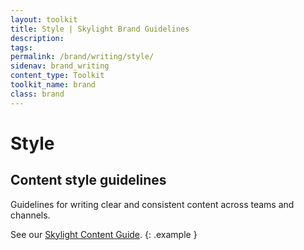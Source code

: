 ```yaml
---
layout: toolkit
title: Style | Skylight Brand Guidelines
description:
tags:
permalink: /brand/writing/style/
sidenav: brand_writing
content_type: Toolkit
toolkit_name: brand
class: brand
---
```


# Style

## Content style guidelines

Guidelines for writing clear and consistent content across teams and channels.

See our [Skylight Content Guide](/work/toolkits/content-guide/).
{: .example }
